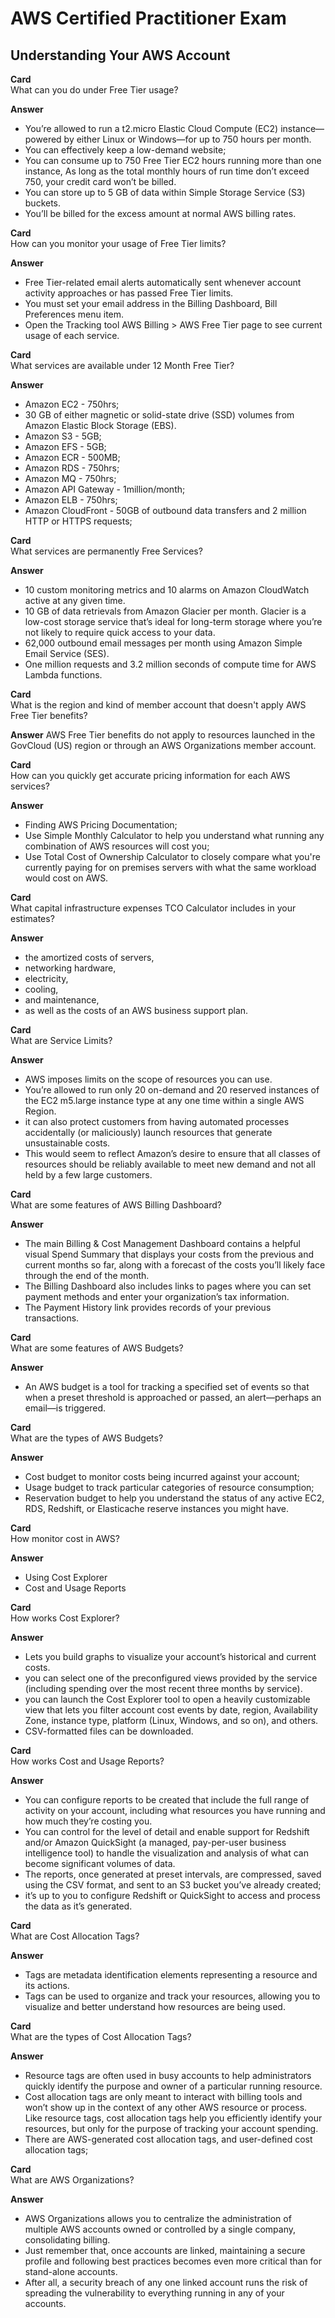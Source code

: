 # AWS Certified Practitioner Exam

## Understanding Your AWS Account


**Card**  
What can you do under Free Tier usage?

**Answer**
* You’re allowed to run a t2.micro Elastic Cloud Compute (EC2) instance—powered by either Linux or Windows—for up to 750 hours per month.
* You can effectively keep a low-demand website;
* You can consume up to 750 Free Tier EC2 hours running more than one instance, As long as the total monthly hours of run time don’t exceed 750, your credit card won’t be billed.
* You can store up to 5 GB of data within Simple Storage Service (S3) buckets.
* You’ll be billed for the excess amount at normal AWS billing rates.


**Card**  
How can you monitor your usage of Free Tier limits?

**Answer**
* Free Tier-related email alerts automatically sent whenever account activity approaches or has passed Free Tier limits.
* You must set your email address in the Billing Dashboard, Bill Preferences menu item.
* Open the Tracking tool AWS Billing > AWS Free Tier page to see current usage of each service.


**Card**  
What services are available under 12 Month Free Tier?

**Answer**
* Amazon EC2 - 750hrs;	
* 30 GB of either magnetic or solid-state drive (SSD) volumes from Amazon Elastic Block Storage (EBS).
* Amazon S3 - 5GB;	
* Amazon EFS - 5GB;
* Amazon ECR - 500MB;
* Amazon RDS - 750hrs;
* Amazon MQ - 750hrs;
* Amazon API Gateway - 1million/month;	
* Amazon ELB - 750hrs;
* Amazon CloudFront - 50GB of outbound data transfers and 2 million HTTP or HTTPS requests;

**Card**  
What services are permanently Free Services?

**Answer**
* 10 custom monitoring metrics and 10 alarms on Amazon CloudWatch active at any given time.
* 10 GB of data retrievals from Amazon Glacier per month. Glacier is a low-cost storage service that’s ideal for long-term storage where you’re not likely to require quick access to your data.
* 62,000 outbound email messages per month using Amazon Simple Email Service (SES).
* One million requests and 3.2 million seconds of compute time for AWS Lambda functions.

**Card**  
What is the region and kind of member account that doesn't apply AWS Free Tier benefits?

**Answer**
AWS Free Tier benefits do not apply to resources launched in the GovCloud (US) region or through an AWS Organizations member account.

**Card**  
How can you quickly get accurate pricing information for each AWS services?


**Answer**
* Finding AWS Pricing Documentation;
* Use Simple Monthly Calculator to help you understand what running any combination of AWS resources will cost you;
* Use Total Cost of Ownership Calculator to closely compare what you're currently paying for on premises servers with what the same workload would cost on AWS.

**Card**  
What capital infrastructure expenses TCO Calculator includes in your estimates?

**Answer**
* the amortized costs of servers,
* networking hardware,
*  electricity,
*  cooling,
*  and maintenance,
*  as well as the costs of an AWS business support plan.

**Card**  
What are Service Limits?

**Answer**
* AWS imposes limits on the scope of resources you can use.
* You’re allowed to run only 20 on-demand and 20 reserved instances of the EC2 m5.large instance type at any one time within a single AWS Region.
* it can also protect customers from having automated processes accidentally (or maliciously) launch resources that generate unsustainable costs.
* This would seem to reflect Amazon’s desire to ensure that all classes of resources should be reliably available to meet new demand and not all held by a few large customers.

**Card**  
What are some features of AWS Billing Dashboard?

**Answer**
* The main Billing & Cost Management Dashboard contains a helpful visual Spend Summary that displays your costs from the previous and current months so far, along with a forecast of the costs you’ll likely face through the end of the month.
* The Billing Dashboard also includes links to pages where you can set payment methods and enter your organization’s tax information.
* The Payment History link provides records of your previous transactions.

**Card**  
What are some features of AWS Budgets?

**Answer**
* An AWS budget is a tool for tracking a specified set of events so that when a preset threshold is approached or passed, an alert—perhaps an email—is triggered.


**Card**  
What are the types of AWS Budgets?

**Answer**
* Cost budget to monitor costs being incurred against your account;
* Usage budget to track particular categories of resource consumption;
* Reservation budget to help you understand the status of any active EC2, RDS, Redshift, or Elasticache reserve instances you might have.

**Card**  
How monitor cost in AWS?

**Answer**
* Using Cost Explorer
* Cost and Usage Reports


**Card**  
How works Cost Explorer?

**Answer**
* Lets you build graphs to visualize your account’s historical and current costs.
* you can select one of the preconfigured views provided by the service (including spending over the most recent three months by service).
* you can launch the Cost Explorer tool to open a heavily customizable view that lets you filter account cost events by date, region, Availability Zone, instance type, platform (Linux, Windows, and so on), and others.
* CSV-formatted files can be downloaded.

**Card**  
How works Cost and Usage Reports?

**Answer**
* You can configure reports to be created that include the full range of activity on your account, including what resources you have running and how much they’re costing you.
* You can control for the level of detail and enable support for Redshift and/or Amazon QuickSight (a managed, pay-per-user business intelligence tool) to handle the visualization and analysis of what can become significant volumes of data.
* The reports, once generated at preset intervals, are compressed, saved using the CSV format, and sent to an S3 bucket you’ve already created;
* it’s up to you to configure Redshift or QuickSight to access and process the data as it’s generated.

**Card**  
What are Cost Allocation Tags?

**Answer**
* Tags are metadata identification elements representing a resource and its actions.
* Tags can be used to organize and track your resources, allowing you to visualize and better understand how resources are being used.


**Card**  
What are the types of Cost Allocation Tags?

**Answer**
* Resource tags are often used in busy accounts to help administrators quickly identify the purpose and owner of a particular running resource. 
* Cost allocation tags are only meant to interact with billing tools and won’t show up in the context of any other AWS resource or process. Like resource tags, cost allocation tags help you efficiently identify your resources, but only for the purpose of tracking your account spending.
* There are AWS-generated cost allocation tags, and user-defined cost allocation tags;

**Card**  
What are AWS Organizations?

**Answer**
* AWS Organizations allows you to centralize the administration of multiple AWS accounts owned or controlled by a single company, consolidating billing.
* Just remember that, once accounts are linked, maintaining a secure profile and following best practices becomes even more critical than for stand-alone accounts.
* After all, a security breach of any one linked account runs the risk of spreading the vulnerability to everything running in any of your accounts.

